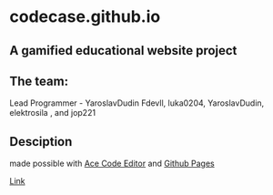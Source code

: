 # codecase.github.io
## A gamified educational website project


## The team:
Lead Programmer - YaroslavDudin
Fdevll, luka0204, YaroslavDudin, elektrosila , and jop221






## Desciption
made possible with [Ace Code Editor]([url](https://ace.c9.io/)) and [Github Pages]([url](https://pages.github.com/))

[Link](https://github.com/)

